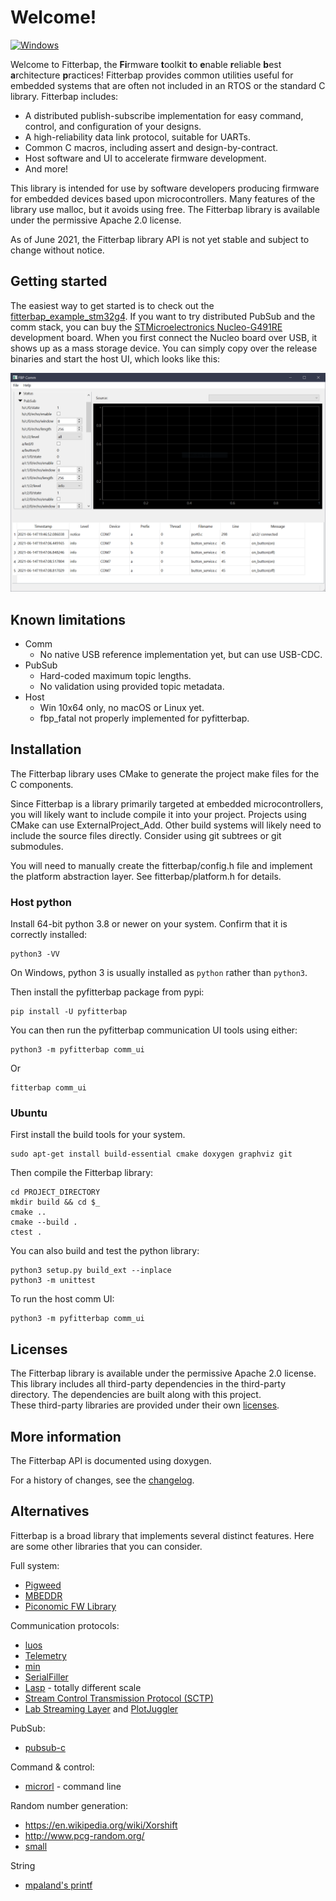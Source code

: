 <!--
# Copyright 2014-2021 Jetperch LLC
#
# Licensed under the Apache License, Version 2.0 (the "License");
# you may not use this file except in compliance with the License.
# You may obtain a copy of the License at
#
#     http://www.apache.org/licenses/LICENSE-2.0
#
# Unless required by applicable law or agreed to in writing, software
# distributed under the License is distributed on an "AS IS" BASIS,
# WITHOUT WARRANTIES OR CONDITIONS OF ANY KIND, either express or implied.
# See the License for the specific language governing permissions and
# limitations under the License.
-->

# Welcome!

[![Windows](https://github.com/jetperch/fitterbap/actions/workflows/windows.yml/badge.svg)](https://github.com/jetperch/fitterbap/actions/workflows/windows.yml)


Welcome to Fitterbap, the **Fi**rmware **t**oolkit **t**o **e**nable 
**r**eliable **b**est **a**rchitecture **p**ractices!
Fitterbap provides common utilities useful for embedded systems that are often 
not included in an RTOS or the standard C library.  Fitterbap includes:

* A distributed publish-subscribe implementation for easy command, control,
  and configuration of your designs.
* A high-reliability data link protocol, suitable for UARTs.
* Common C macros, including assert and design-by-contract.
* Host software and UI to accelerate firmware development.
* And more!

This library is intended for use by software developers producing 
firmware for embedded devices based upon microcontrollers.  Many features of
the library use malloc, but it avoids using free.
The Fitterbap library is available under the permissive Apache 2.0 license.

As of June 2021, the Fitterbap library API is not yet stable and subject to 
change without notice.


## Getting started

The easiest way to get started is to check out the
[fitterbap_example_stm32g4](https://github.com/jetperch/fitterbap_example_stm32g4).
If you want to try distributed PubSub and the comm stack, you can buy the 
[STMicroelectronics Nucleo-G491RE](https://www.st.com/en/evaluation-tools/nucleo-g491re.html)
development board.  When you first connect the Nucleo board over USB, 
it shows up as a mass storage device.  You can simply copy over the 
release binaries and start the host UI, which looks like this:

![Fitterbap Host Comm UI](doc/host_comm_ui.png)


## Known limitations

*   Comm
    *    No native USB reference implementation yet, but can use USB-CDC.
*   PubSub
    *    Hard-coded maximum topic lengths.
    *    No validation using provided topic metadata.
*   Host
    *    Win 10x64 only, no macOS or Linux yet.
    *    fbp_fatal not properly implemented for pyfitterbap.


## Installation

The Fitterbap library uses CMake to generate the project make files for 
the C components.

Since Fitterbap is a library primarily targeted at embedded microcontrollers, 
you will likely want to include compile it into your project.  Projects
using CMake can use ExternalProject_Add.  Other build systems
will likely need to include the source files directly.  Consider using
git subtrees or git submodules.  

You will need to manually create the fitterbap/config.h file and implement the
platform abstraction layer.   See fitterbap/platform.h for details.


### Host python

Install 64-bit python 3.8 or newer on your system.  Confirm that it is correctly installed:

    python3 -VV

On Windows, python 3 is usually installed as `python` rather than `python3`.

Then install the pyfitterbap package from pypi:

    pip install -U pyfitterbap

You can then run the pyfitterbap communication UI tools using either:

    python3 -m pyfitterbap comm_ui

Or

    fitterbap comm_ui
    

### Ubuntu

First install the build tools for your system.

    sudo apt-get install build-essential cmake doxygen graphviz git

Then compile the Fitterbap library:

    cd PROJECT_DIRECTORY
    mkdir build && cd $_
    cmake ..
    cmake --build .
    ctest .

You can also build and test the python library:

    python3 setup.py build_ext --inplace
    python3 -m unittest

To run the host comm UI:

    python3 -m pyfitterbap comm_ui


## Licenses

The Fitterbap library is available under the permissive Apache 2.0 license.
This library includes all third-party dependencies in the third-party
directory.  The dependencies are built along with this project.  
These third-party libraries are provided under their own 
[licenses](third-party/README.md).


## More information

The Fitterbap API is documented using doxygen.

For a history of changes, see the [changelog](CHANGELOG.md).


## Alternatives

Fitterbap is a broad library that implements several distinct features.
Here are some other libraries that you can consider.


Full system:

*   [Pigweed](https://pigweed.dev/)
*   [MBEDDR](http://mbeddr.com/)
*   [Piconomic FW Library](https://github.com/piconomix/piconomix-fwlib)


Communication protocols:

*   [luos](https://www.luos.io/)
*   [Telemetry](https://github.com/Overdrivr/Telemetry)
*   [min](https://github.com/min-protocol/min)
*   [SerialFiller](https://github.com/gbmhunter/SerialFiller)
*   [Lasp](https://lasp-lang.readme.io/) - totally different scale
*   [Stream Control Transmission Protocol (SCTP)](https://tools.ietf.org/html/rfc4960)    
*   [Lab Streaming Layer](https://labstreaminglayer.readthedocs.io/info/intro.html)
    and [PlotJuggler](https://github.com/facontidavide/PlotJuggler)


PubSub:

*   [pubsub-c](https://github.com/jaracil/pubsub-c)


Command & control:

*   [microrl](https://github.com/Helius/microrl) - command line


Random number generation:

*   https://en.wikipedia.org/wiki/Xorshift
*   http://www.pcg-random.org/ 
*   [small](http://excamera.com/sphinx/article-xorshift.html)


String

*   [mpaland's printf](https://github.com/mpaland/printf)
